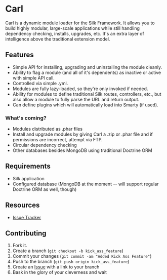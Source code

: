 Carl
====

Carl is a dynamic module loader for the Silk Framework. It allows
you to build highly modular, large-scale applications while still
handling dependency checking, installs, upgrades, etc. It's an
extra layer of intelligence above the traditional extension model.

Features
--------

* Simple API for installing, upgrading and uninstalling the module
  cleanly.
* Ability to flag a module (and all of it's dependents) as inactive
  or active with simple API call.
* Controlled via simple .yml.
* Modules are fully lazy-loaded, so they're only invoked if needed.
* Ability for modules to define traditional Silk routes, controllers,
  etc., but also allow a module to fully parse the URL and return
  output.
* Can define plugins which will automatically load into Smarty (if
  used).

### What's coming?

* Modules distributed as .phar files
* Install and upgrade modules by giving Carl a .zip or .phar file
  and if permissions are incorrect, attempt via FTP.
* Circular dependency checking
* Other databases besides MongoDB using traditional Doctrine ORM

Requirements
------------

* Silk application
* Configured database (MongoDB at the moment -- will support regular
  Doctrine ORM as well, though)

Resources
---------

* [Issue Tracker][1]

Contributing
------------

1. Fork it.
2. Create a branch (`git checkout -b kick_ass_feature`)
3. Commit your changes (`git commit -am "Added Kick Ass Feature"`)
4. Push to the branch (`git push origin kick_ass_feature`)
5. Create an [Issue][1] with a link to your branch
6. Bask in the glory of your cleverness and wait

[1]: http://issues.silkframework.com/browse/CARL
